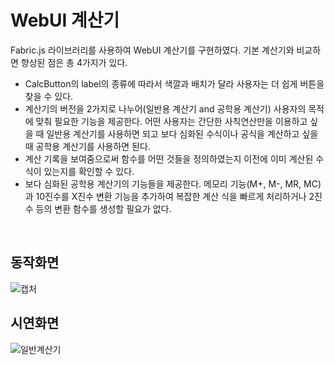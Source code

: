 # WebUI 계산기 

Fabric.js 라이브러리를 사용하여 WebUI 계산기를 구현하였다. 
기본 계산기와 비교하면 향상된 점은 총 4가지가 있다. <br>
* CalcButton의 label의 종류에 따라서 색깔과 배치가 달라 사용자는 더 쉽게 버튼을 찾을 수 있다.  <br>
* 계산기의 버전을 2가지로 나누어(일반용 계산기 and 공학용 계산기) 사용자의 목적에 맞춰 필요한 기능을 제공한다.
어떤 사용자는 간단한 사칙연산만을 이용하고 싶을 때 일반용 계산기를 사용하면 되고 보다 심화된 수식이나 공식을 계산하고 싶을 때 공학용 계산기를 사용하면 된다. <br>
* 계산 기록을 보여줌으로써 함수를 어떤 것들을 정의하였는지 이전에 이미 계산된 수식이 있는지를 확인할 수 있다.  <br>
* 보다 심화된 공학용 계산기의 기능들을 제공한다. 메모리 기능(M+, M-, MR, MC)과 10진수를 X진수 변환 기능을 추가하여 복잡한 계산 식을 빠르게 처리하거나 2진수 등의 변환 함수를 생성할 필요가 없다. 

<br>

## 동작화면
![캡처](https://user-images.githubusercontent.com/39071676/122630337-c4ae6980-d0fd-11eb-8441-df25730f2f96.JPG)

## 시연화면
![일반계산기](https://user-images.githubusercontent.com/39071676/131690040-35771077-df2c-4be5-a841-73aabadd07e3.gif)

